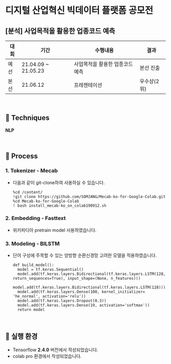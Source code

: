 # 디지털 산업혁신 빅데이터 플랫폼 공모전
## [분석] 사업목적을 활용한 업종코드 예측


|대회|기간|수행내용|결과|
|----|----|-----------|-------|
|예선|21.04.09 ~ 21.05.23|사업목적을 활용한 업종코드 예측|본선 진출|
|본선|21.06.12|프레젠테이션|우수상(2위)|

<br>


## 📌 Techniques
**NLP**       

<br>


## 📌 Process

### 1. Tokenizer - Mecab    

- 다음과 같이 git-clone하여 사용하실 수 있습니다.         

      %cd /content/
      !git clone https://github.com/SOMJANG/Mecab-ko-for-Google-Colab.git
      %cd Mecab-ko-for-Google-Colab
      ! bash install_mecab-ko_on_colab190912.sh

### 2. Embedding - Fasttext   
 
- 위키피디아 pretrain model 사용하였습니다.


### 3. Modeling - BILSTM    

- 단어 구성에 주목할 수 있는 양방향 순환신경망 고려한 모델을 적용하였습니다.
  
      def build_model():
        model = tf.keras.Sequential()
        model.add(tf.keras.layers.Bidirectional(tf.keras.layers.LSTM(128, return_sequences=True), input_shape=(None, n_features)))
        model.add(tf.keras.layers.Bidirectional(tf.keras.layers.LSTM(128)))
        model.add(tf.keras.layers.Dense(100, kernel_initializer= 'he_normal', activation='relu'))
        model.add(tf.keras.layers.Dropout(0.3))
        model.add(tf.keras.layers.Dense(19, activation='softmax'))    
        return model      


<br>

## 📌 실행 환경

- Tensorflow **2.4.0** 버전에서 작성되었습니다. 
- colab pro 환경에서 작성되었습니다. 


